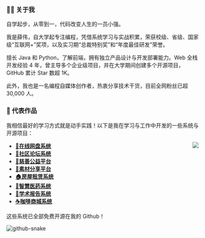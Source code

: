 ### 👨‍💻 关于我
自学起步，从零到一，代码改变人生的一员小强。

我是薛伟，自大学起专注编程，凭借系统学习与实战积累，荣获校级、省级、国家级“互联网+”奖项，以及实习期“总裁特别奖”和“年度最佳研发”荣誉。

擅长 Java 和 Python，了解前端，拥有独立产品设计与开发部署能力。Web 全栈开发经验 4 年，曾主导多个企业级项目，并在大学期间创建多个开源项目，GitHub 累计 Star 数超 1K。

此外，我也是一名编程自媒体创作者，热衷分享技术干货，目前全网粉丝已超 30,000 人。

### 🌟 代表作品

我相信最好的学习方式就是动手实践！以下是我在学习与工作中开发的一些系统与开源项目：

<picture>
  <source
    srcset="https://github-readme-stats-one-bice.vercel.app/api?username=373675032&show_icons=true&icon_color=0366d6&bg_color=ffffff&theme=github_dark&include_all_commits=true&count_private=true&role=OWNER,ORGANIZATION_MEMBER,COLLABORATOR"
    media="(prefers-color-scheme: dark)" />
  <source
    srcset="https://github-readme-stats-one-bice.vercel.app/api?username=373675032&show_icons=true&icon_color=0366d6&bg_color=ffffff&include_all_commits=true&count_private=true&role=OWNER,ORGANIZATION_MEMBER,COLLABORATOR"
    media="(prefers-color-scheme: light), (prefers-color-scheme: no-preference)" />
  <img src="https://github-readme-stats-one-bice.vercel.app/api?username=373675032&show_icons=true&icon_color=0366d6&bg_color=ffffff&include_all_commits=true&count_private=true&role=OWNER,ORGANIZATION_MEMBER,COLLABORATOR"
    align="right" />
</picture>

- **[📁在线网盘系统](https://github.com/373675032/moti-cloud)**
- **[💬社区论坛系统](https://github.com/373675032/molihub)**
- **[💝慈善公益平台](https://github.com/373675032/love-charity)**
- **[🌁素材分享平台](https://github.com/373675032/su-share)**
- **[🏠房屋租赁系统](https://github.com/373675032/verio-house)**
- **[🏥智慧医药系统](https://github.com/373675032/smart-medicine)** 
- **[📔学术报告系统](https://github.com/373675032/academic-report)**
- **[☕咖啡商城系统](https://github.com/373675032/kaka-shop)**

这些系统已全部免费开源在我的 Github！

   <picture>
    <source media="(prefers-color-scheme: dark)" srcset="github-contribution-snake/github-contribution-grid-snake-dark.svg" />
    <source media="(prefers-color-scheme: light)" srcset="github-contribution-snake/github-contribution-grid-snake.svg" />
    <img alt="github-snake" src="github-snake.svg" />
  </picture>
